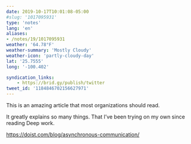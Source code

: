 ```yaml
---
date: 2019-10-17T10:01:08-05:00
#slug: '1017095931'
type: 'notes'
lang: 'en'
aliases:
- /notes/19/1017095931
weather: '64.78°F'
weather-summary: 'Mostly Cloudy'
weather-icon: 'partly-cloudy-day'
lat: '25.7555'
long: '-100.402'

syndication_links:
    - https://brid.gy/publish/twitter
tweet_id: '1184846702156627971'
---
```

This is an amazing article that most organizations should read.

It greatly explains so many things. That I’ve been trying on my own since reading Deep work.

https://doist.com/blog/asynchronous-communication/
